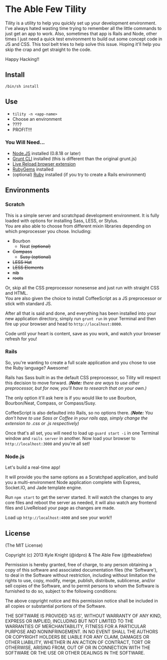 # The Able Few Tility

Tility is a utility to help you quickly set up your development environment. I've always hated wasting time trying to remember all the little commands to just get an app to work. Also, sometimes that app is Rails and Node, other times I just need a quick test environment to build out some concept code in JS and CSS. This tool belt tries to help solve this issue. Hoping it'll help you skip the crap and get straight to the code.

Happy Hacking!!

## Install

`/bin/sh install`

## Use

  * `tility -n <app-name>`
  * Choose an environment
  * ????
  * PROFIT!!!

### You Will Need...

  * [Node.JS](http://nodejs.org) installed (0.8.18 or later)  
  * [Grunt CLI](https://github.com/gruntjs/grunt/wiki/Getting-started) installed (this is different than the original grunt.js)
  * [Live Reload browser extension](http://feedback.livereload.com/knowledgebase/articles/86242-how-do-i-install-and-use-the-browser-extensions-)  
  * [RubyGems](http://rubygems.org/pages/download) installed
  * (optional) [Ruby](http://www.ruby-lang.org/en/downloads/) installed (if you try to create a Rails environment)

## Environments

### Scratch

This is a simple server and scratchpad development environment. It is fully loaded with options for installing Sass, LESS, or Stylus.  
You are also able to choose from different mixin libraries depending on which preprocesser you chose. Including:  

  * Bourbon  
    * Neat ~~(optional)~~  
  * ~~Compass~~  
    * ~~Susy (optional)~~  
  * ~~LESS Hat~~  
  * ~~LESS Elements~~  
  * ~~nib~~  
  * ~~roots~~  

Or, skip all the CSS preprocessor nonesense and just run with straight CSS and HTML.  
You are also given the choice to install CoffeeScript as a JS preprocessor or stick with standard JS.

After all that is said and done, and everything has been installed into your new application directory, simply run `grunt run` in your Terminal and then fire up your browser and head to `http://localhost:8000`.

Code until your heart is content, save as you work, and watch your browser refresh for you!

### Rails

So, you're wanting to create a full scale application and you chose to use the Ruby language? Awesome! 

Rails has Sass built in as the default CSS preprocessor, so Tility will respect this decision to move forward. _(**Note:** there are ways to use other preprocessor, but for now, you'll have to research that on your own.)_

The only option it'll ask here is if you would like to use Bourbon, Bourbon/Neat, Compass, or Compass/Susy.

CoffeeScript is also defaulted into Rails, so no options there. _(**Note:** You don't have to use Sass or Coffee in your rails app, simply change the extension to .css or .js respectively)_

Once that's all set, you will need to load up `guard start -i` in one Terminal window and `rails server` in another. Now load your browser to `http://localhost:3000` and you're all set!

### Node.js

Let's build a real-time app!

It will provide you the same options as a Scratchpad application, and build you a multi-environment Node application complete with Express, Socket.IO, and Jade template engine.

Run `npm start` to get the server started. It will watch the changes to any core files and reboot the server as needed, it will also watch any frontend files and LiveReload your page as changes are made.

Load up `http://localhost:4000` and see your work!!

## License 

(The MIT License)

Copyright (c) 2013 Kyle Knight (@idpro) & The Able Few (@theablefew)

Permission is hereby granted, free of charge, to any person obtaining
a copy of this software and associated documentation files (the
'Software'), to deal in the Software without restriction, including
without limitation the rights to use, copy, modify, merge, publish,
distribute, sublicense, and/or sell copies of the Software, and to
permit persons to whom the Software is furnished to do so, subject to
the following conditions:

The above copyright notice and this permission notice shall be
included in all copies or substantial portions of the Software.

THE SOFTWARE IS PROVIDED 'AS IS', WITHOUT WARRANTY OF ANY KIND,
EXPRESS OR IMPLIED, INCLUDING BUT NOT LIMITED TO THE WARRANTIES OF
MERCHANTABILITY, FITNESS FOR A PARTICULAR PURPOSE AND NONINFRINGEMENT.
IN NO EVENT SHALL THE AUTHORS OR COPYRIGHT HOLDERS BE LIABLE FOR ANY
CLAIM, DAMAGES OR OTHER LIABILITY, WHETHER IN AN ACTION OF CONTRACT,
TORT OR OTHERWISE, ARISING FROM, OUT OF OR IN CONNECTION WITH THE
SOFTWARE OR THE USE OR OTHER DEALINGS IN THE SOFTWARE.